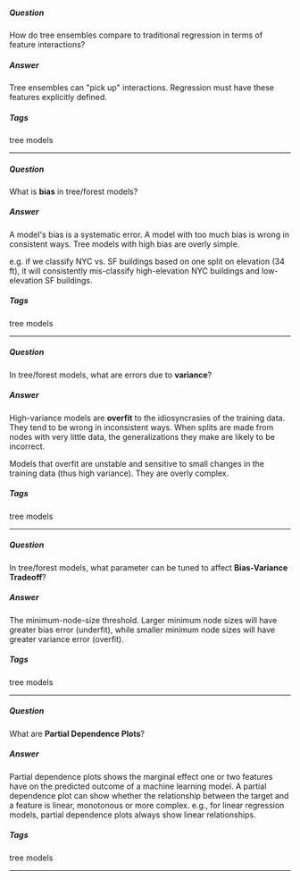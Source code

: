 ##### Question
How do tree ensembles compare to traditional regression in terms of feature interactions?

##### Answer
Tree ensembles can "pick up" interactions. Regression must have these features explicitly defined.

##### Tags
tree models

---

##### Question
What is **bias** in tree/forest models?

##### Answer
A model's bias is a systematic error. A model with too much bias is wrong in consistent ways. Tree models with high bias are overly simple.

e.g. if we classify NYC vs. SF buildings based on one split on elevation (34 ft), it will consistently mis-classify high-elevation NYC buildings and low-elevation SF buildings.

##### Tags
tree models

---

##### Question
In tree/forest models, what are errors due to **variance**?

##### Answer
High-variance models are **overfit** to the idiosyncrasies of the training data. They tend to be wrong in inconsistent ways. When splits are made from nodes with very little data, the generalizations they make are likely to be incorrect.

Models that overfit are unstable and sensitive to small changes in the training data (thus high variance). They are overly complex.

##### Tags
tree models

---

##### Question
In tree/forest models, what parameter can be tuned to affect **Bias-Variance Tradeoff**?

##### Answer
The minimum-node-size threshold. Larger minimum node sizes will have greater bias error (underfit), while smaller minimum node sizes will have greater variance error (overfit).

##### Tags
tree models

---

##### Question
What are **Partial Dependence Plots**?

##### Answer
Partial dependence plots shows the marginal effect one or two features have on the predicted outcome of a machine learning model. A partial dependence plot can show whether the relationship between the target and a feature is linear, monotonous or more complex. e.g., for linear regression models, partial dependence plots always show linear relationships.

##### Tags
tree models

---
